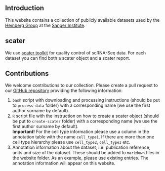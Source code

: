 ## Introduction

This website contains a collection of publicly available datasets used by the [Hemberg Group](http://www.sanger.ac.uk/science/groups/hemberg-group) at the [Sanger Institute](http://www.sanger.ac.uk/).

## scater

We use [scater toolkit](http://bioconductor.org/packages/scater/) for quality control of scRNA-Seq data. For each dataset you can find both a scater object and a scater report.

## Contributions

We welcome contributions to our collection. Please create a pull request to our [GitHub repository](https://github.com/hemberg-lab/public-scrnaseq-datasets) providing the following information:

1. `bash` script with downloading and processing instructions (should be put to `process-data` folder) with a corresponding name (we use the first author surname by default).
2. `R` script file with the instruction on how to create a scater object (should be put to `create-scater` folder) with a corresponding name (we use the first author surname by default).  
<b>Important!</b> For the cell type information please use a column in the annotation table with the name `cell_type1`. If there are more than one cell type hierarchy please use `cell_type2`, `cell_type3` etc.
3. Annotation information about the dataset, i.e. publication reference, units and size of the dataset. These should be added to `markdown` files in the website folder. As an example, please use existing entries. The annotation information will appear on this website.
